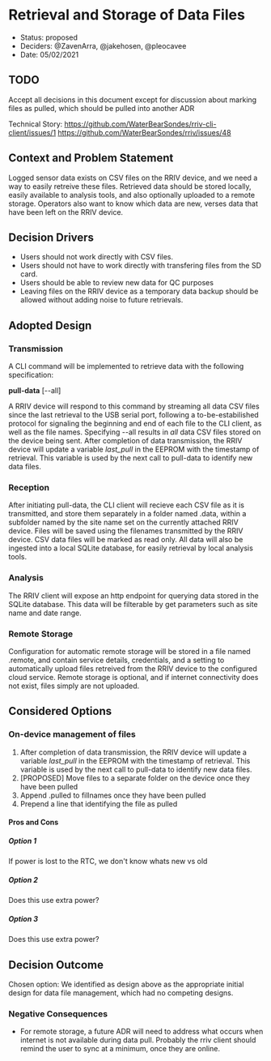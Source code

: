 # Retrieval and Storage of Data Files

* Status: proposed
* Deciders: @ZavenArra, @jakehosen, @pleocavee
* Date: 05/02/2021

## TODO
Accept all decisions in this document except for discussion about marking files as pulled, which should be pulled into another ADR

Technical Story: 
https://github.com/WaterBearSondes/rriv-cli-client/issues/1
https://github.com/WaterBearSondes/rriv/issues/48

## Context and Problem Statement

Logged sensor data exists on CSV files on the RRIV device, and we need a way to easily retreive these files.  Retrieved data should be stored locally, easily available to analysis tools, and also optionally uploaded to a remote storage. Operators also want to know which data are new, verses data that have been left on the RRIV device.

## Decision Drivers <!-- optional -->

* Users should not work directly with CSV files.
* Users should not have to work directly with transfering files from the SD card.
* Users should be able to review new data for QC purposes
* Leaving files on the RRIV device as a temporary data backup should be allowed without adding noise to future retrievals.

## Adopted Design

### Transmission
A CLI command will be implemented to retrieve data with the following specification:

**pull-data** [--all]

A RRIV device will respond to this command by streaming all data CSV files since the last retrieval to the USB serial port, following a to-be-estabilished protocol for signaling the beginning and end of each file to the CLI client, as well as the file names.  Specifying --all results in *all* data CSV files stored on the device being sent.  After completion of data transmission, the RRIV device will update a variable *last_pull* in the EEPROM with the timestamp of retrieval.  This variable is used by the next call to pull-data to identify new data files.

### Reception

After initiating pull-data, the CLI client will recieve each CSV file as it is transmitted, and store them separately in a folder named .data, within a subfolder named by the site name set on the currently attached RRIV device.  Files will be saved using the filenames transmitted by the RRIV device.  CSV data files will be marked as read only.  All data will also be ingested into a local SQLite database, for easily retrieval by local analysis tools.

### Analysis

The RRIV client will expose an http endpoint for querying data stored in the SQLite database.  This data will be filterable by get parameters such as site name and date range. 

### Remote Storage

Configuration for automatic remote storage will be stored in a file named .remote, and contain service details, credentials, and a setting to automatically upload files retreived from the RRIV device to the configured cloud service.  Remote storage is optional, and if internet connectivity does not exist, files simply are not uploaded.  


## Considered Options

### On-device management of files

1. After completion of data transmission, the RRIV device will update a variable *last_pull* in the EEPROM with the timestamp of retrieval.  This variable is used by the next call to pull-data to identify new data files.
2. [PROPOSED] Move files to a separate folder on the device once they have been pulled
3. Append .pulled to fillnames once they have been pulled
4. Prepend a line that identifying the file as pulled

#### Pros and Cons

##### Option 1

If power is lost to the RTC, we don't know whats new vs old

##### Option 2

Does this use extra power?

##### Option 3

Does this use extra power?

## Decision Outcome

Chosen option: We identified as design above as the appropriate initial design for data file management, which had no competing designs.


### Negative Consequences

* For remote storage, a future ADR will need to address what occurs when internet is not available during data pull.  Probably the rriv client should remind the user to sync at a minimum, once they are online.
